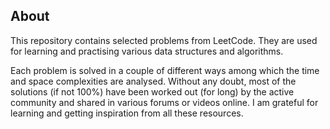 ## About

This repository contains selected problems from LeetCode. They are used for learning and practising various data structures and algorithms.

Each problem is solved in a couple of different ways among which the time and space complexities are analysed. Without any doubt, most of the solutions (if not 100%) have been worked out (for long) by the active community and shared in various forums or videos online. I am grateful for learning and getting inspiration from all these resources.
